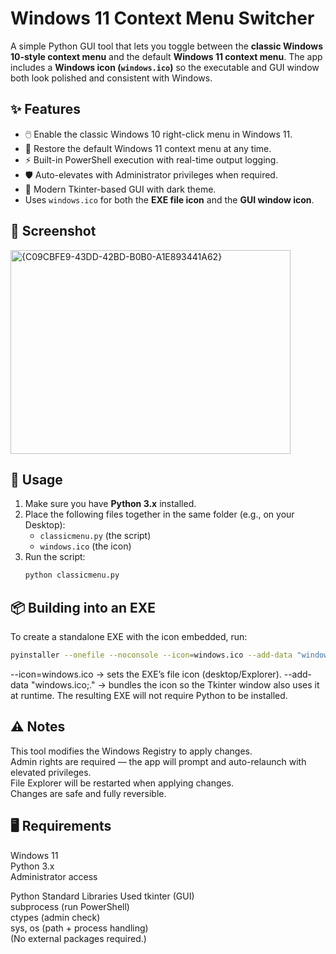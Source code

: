 # Windows 11 Context Menu Switcher
A simple Python GUI tool that lets you toggle between the **classic Windows 10-style context menu** and the default **Windows 11 context menu**. The app includes a **Windows icon (`windows.ico`)** so the executable and GUI window both look polished and consistent with Windows.

## ✨ Features
- 🖱️ Enable the classic Windows 10 right-click menu in Windows 11.  
- 🔄 Restore the default Windows 11 context menu at any time.  
- ⚡ Built-in PowerShell execution with real-time output logging.  
- 🛡️ Auto-elevates with Administrator privileges when required.  
- 🎨 Modern Tkinter-based GUI with dark theme.  
- Uses `windows.ico` for both the **EXE file icon** and the **GUI window icon**.

## 📸 Screenshot
<img width="448" height="326" alt="{C09CBFE9-43DD-42BD-B0B0-A1E893441A62}" src="https://github.com/user-attachments/assets/7674aaca-8584-4e15-a252-38235d7866fc" />

## 🚀 Usage
1. Make sure you have **Python 3.x** installed.  
2. Place the following files together in the same folder (e.g., on your Desktop):  
   - `classicmenu.py` (the script)  
   - `windows.ico` (the icon)  
3. Run the script:  
   ```bash
   python classicmenu.py
   
## 📦 Building into an EXE
To create a standalone EXE with the icon embedded, run:
```bash
pyinstaller --onefile --noconsole --icon=windows.ico --add-data "windows.ico;." classicmenu.py
```
--icon=windows.ico → sets the EXE’s file icon (desktop/Explorer).
--add-data "windows.ico;." → bundles the icon so the Tkinter window also uses it at runtime.
The resulting EXE will not require Python to be installed.

## ⚠️ Notes

This tool modifies the Windows Registry to apply changes.  
Admin rights are required — the app will prompt and auto-relaunch with elevated privileges.  
File Explorer will be restarted when applying changes.  
Changes are safe and fully reversible.  

## 🖥️ Requirements

Windows 11  
Python 3.x  
Administrator access

Python Standard Libraries Used
tkinter (GUI)  
subprocess (run PowerShell)  
ctypes (admin check)  
sys, os (path + process handling)  
(No external packages required.)  
